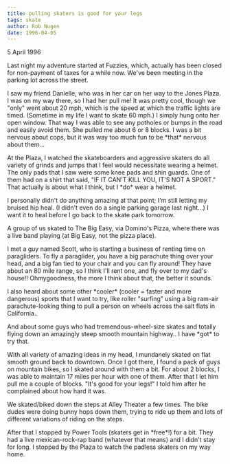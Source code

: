 ```yaml
---
title: pulling skaters is good for your legs
tags: skate
author: Rob Nugen
date: 1996-04-05
---
```


<p class=date>5 April 1996</p>

<p>Last night my adventure started at Fuzzies, which, actually has been closed
for non-payment of taxes for a while now.  We've been meeting in the parking
lot across the street.</p>

<p>I saw my friend Danielle, who was in her car on her way to the Jones Plaza.
I was on my way there, so I had her pull me!  It was pretty cool, though we
"only" went about 20 mph, which is the speed at which the traffic lights are
timed.  (Sometime in my life I want to skate 60 mph.)  I simply hung onto 
her open window.  That way I was able to see any potholes or bumps in the 
road and easily avoid them. She pulled me about 6 or 8 blocks.  I was a bit 
nervous about cops, but it was way too much fun to be *that* nervous about 
them...</p>

<p>At the Plaza, I watched the skateboarders and aggressive skaters do all 
variety of grinds and jumps that I feel would necessitate wearing a helmet.
The only pads that I saw were some knee pads and shin guards.  One of them had
on a shirt that said, "IF IT CAN'T KILL YOU, IT'S NOT A SPORT."  That 
actually is about what I think, but I *do* wear a helmet.</p>

<p>I personally didn't do anything amazing at that point; I'm still
letting my bruised hip heal.  (I didn't even do a single parking
garage last night...)  I want it to heal before I go back to the skate
park tomorrow.</p>

<p>A group of us skated to The Big Easy, via Domino's Pizza, where there was a 
live band playing (at Big Easy, not the pizza place).</p>

<p>I met a guy named Scott, who is starting a business of renting time on 
paragliders.  To fly a paraglider, you have a big parachute thing over your 
head, and a big fan tied to your chair and you can fly around!  They have 
about an 80 mile range, so I think I'll rent one, and fly over to my dad's 
house!!  Ohmygoodness, the more I think about that, the better it sounds.</p>

<p>I also heard about some other *cooler* (cooler = faster and more
dangerous) sports that I want to try, like roller "surfing" using a
big ram-air parachute-looking thing to pull a person on wheels across
the salt flats in California..</p>

<p>And about some guys who had tremendous-wheel-size skates and totally flying 
down an amazingly steep smooth mountain highway..  I have *got* to try that.</p>

<p>With all variety of amazing ideas in my head, I mundanely skated on flat smooth
ground back to downtown.  Once I got there, I found a pack of guys on mountain
bikes, so I skated around with them a bit.  For about 2 blocks, I was able to 
maintain 17 miles per hour with one of them.  After that I let him pull me a
couple of blocks.  "It's good for your legs!" I told him after he complained 
about how hard it was.</p>

<p>We skated/biked down the steps at Alley Theater a few times.  The bike dudes
were doing bunny hops down them, trying to ride up them and lots of different 
variations of riding on the steps.</p>

<p>After that I stopped by Power Tools (skaters get in *free*!) for a bit.  
They had a live mexican-rock-rap band (whatever that means) and I didn't 
stay for long.  I stopped by the Plaza to watch the padless skaters on my 
way home.</p>


